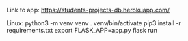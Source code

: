 Link to app: https://students-projects-db.herokuapp.com/

Linux:
python3 -m venv venv
. venv/bin/activate
pip3 install -r requirements.txt
export FLASK_APP=app.py
flask run
